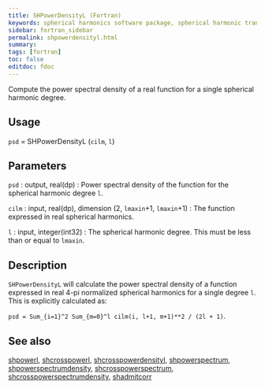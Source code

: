 ```yaml
---
title: SHPowerDensityL (Fortran)
keywords: spherical harmonics software package, spherical harmonic transform, legendre functions, multitaper spectral analysis, fortran, Python, gravity, magnetic field
sidebar: fortran_sidebar
permalink: shpowerdensityl.html
summary:
tags: [fortran]
toc: false
editdoc: fdoc
---
```


Compute the power spectral density of a real function for a single spherical harmonic degree.

## Usage

`psd` = SHPowerDensityL (`cilm`, `l`)

## Parameters

`psd` : output, real(dp)
:   Power spectral density of the function for the spherical harmonic degree `l`.

`cilm` : input, real(dp), dimension (2, `lmaxin`+1, `lmaxin`+1)
:   The function expressed in real spherical harmonics.

`l` : input, integer(int32)
:   The spherical harmonic degree. This must be less than or equal to `lmaxin`.

## Description

`SHPowerDensityL` will calculate the power spectral density of a function expressed in real 4-pi normalized spherical harmonics for a single degree `l`. This is explicitly calculated as:

`psd = Sum_{i=1}^2 Sum_{m=0}^l cilm(i, l+1, m+1)**2 / (2l + 1)`.

## See also

[shpowerl](shpowerl.html), [shcrosspowerl](shcrosspowerl.html), [shcrosspowerdensityl](shcrosspowerdensityl.html), [shpowerspectrum](shpowerspectrum.html), [shpowerspectrumdensity](shpowerspectrumdensity.html), [shcrosspowerspectrum](shcrosspowerspectrum.html), [shcrosspowerspectrumdensity](shcrosspowerspectrumdensity.html), [shadmitcorr](shadmitcorr.html)

